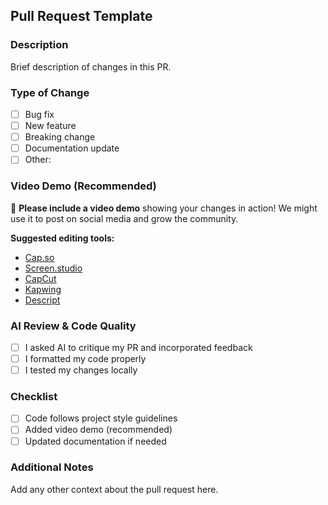 ## Pull Request Template

### Description
Brief description of changes in this PR.

### Type of Change
- [ ] Bug fix
- [ ] New feature  
- [ ] Breaking change
- [ ] Documentation update
- [ ] Other:

### Video Demo (Recommended)
🎥 **Please include a video demo** showing your changes in action! We might use it to post on social media and grow the community.

**Suggested editing tools:**
- [Cap.so](https://cap.so/)
- [Screen.studio](https://screen.studio/)
- [CapCut](https://www.capcut.com/)
- [Kapwing](https://www.kapwing.com/)
- [Descript](https://www.descript.com/)


### AI Review & Code Quality
- [ ] I asked AI to critique my PR and incorporated feedback
- [ ] I formatted my code properly
- [ ] I tested my changes locally

### Checklist
- [ ] Code follows project style guidelines
- [ ] Added video demo (recommended)
- [ ] Updated documentation if needed

### Additional Notes
Add any other context about the pull request here. 